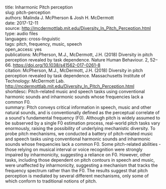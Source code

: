 title: Inharmonic Pitch perception  
slug: pitch-perception  
authors: Malinda J. McPherson & Josh H. McDermott  
date: 2017-12-11  
source: http://mcdermottlab.mit.edu/Diversity_In_Pitch_Perception.html  
type: audio files  
languages: cross-linguistic    
tags: pitch, frequency, music, speech    
open_access: yes  
publications: McPherson, M.J., McDermott, J.H. (2018) Diversity in pitch perception revealed by task dependence. Nature Human Behaviour. 2, 52–66. https://doi.org/10.1038/s41562-017-0261-8  
citation: McPherson, M.J., McDermott, J.H. (2018) Diversity in pitch perception revealed by task dependence. Massachusetts Institute of Technology: McDermott Lab. http://mcdermottlab.mit.edu/Diversity_In_Pitch_Perception.html  
shortdesc: Pitch-related music and speech tasks using conventional harmonic sounds and inharmonic sounds whose frequencies lack a common F0.  
summary: Pitch conveys critical information in speech, music and other natural sounds, and is conventionally defined as the perceptual correlate of a sound's fundamental frequency (F0). Although pitch is widely assumed to be subserved by a single F0 estimation process, real-world pitch tasks vary enormously, raising the possibility of underlying mechanistic diversity. To probe pitch mechanisms, we conducted a battery of pitch-related music and speech tasks using conventional harmonic sounds and inharmonic sounds whose frequencies lack a common F0. Some pitch-related abilities - those relying on musical interval or voice recognition were strongly impaired by inharmonicity, suggesting a reliance on F0. However, other tasks, including those dependent on pitch contours in speech and music, were unaffected by inharmonicity, suggesting a mechanism that tracks the frequency spectrum rather than the F0. The results suggest that pitch perception is mediated by several different mechanisms, only some of which conform to traditional notions of pitch.  
